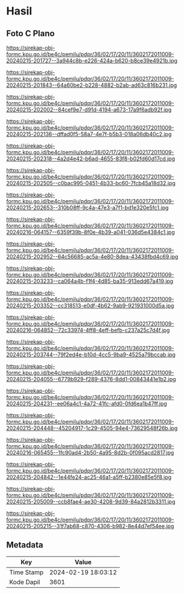 # Hasil

## Foto C Plano

https://sirekap-obj-formc.kpu.go.id/be4c/pemilu/pdpr/36/02/17/20/11/3602172011009-20240215-201727--3a944c8b-e226-424a-b620-b8ce39e4921b.jpg

https://sirekap-obj-formc.kpu.go.id/be4c/pemilu/pdpr/36/02/17/20/11/3602172011009-20240215-201843--64a60be2-b228-4882-b2ab-ad63c816b231.jpg

https://sirekap-obj-formc.kpu.go.id/be4c/pemilu/pdpr/36/02/17/20/11/3602172011009-20240215-202002--84cef9e7-d91d-4194-a673-17a9f6adb92f.jpg

https://sirekap-obj-formc.kpu.go.id/be4c/pemilu/pdpr/36/02/17/20/11/3602172011009-20240215-202136--dffad0f5-58a7-4e7f-b5b3-018a06db40c2.jpg

https://sirekap-obj-formc.kpu.go.id/be4c/pemilu/pdpr/36/02/17/20/11/3602172011009-20240215-202318--4a2d4e42-b6ad-4655-83f8-b02fd60d17cd.jpg

https://sirekap-obj-formc.kpu.go.id/be4c/pemilu/pdpr/36/02/17/20/11/3602172011009-20240215-202505--c0bac995-0451-4b33-bc60-7fcb45a18d32.jpg

https://sirekap-obj-formc.kpu.go.id/be4c/pemilu/pdpr/36/02/17/20/11/3602172011009-20240215-202653--310b08ff-9c4a-47e3-a7f1-bd1e320e5fc1.jpg

https://sirekap-obj-formc.kpu.go.id/be4c/pemilu/pdpr/36/02/17/20/11/3602172011009-20240216-064157--6359f39b-8f0e-4b39-a041-036d5e4384c1.jpg

https://sirekap-obj-formc.kpu.go.id/be4c/pemilu/pdpr/36/02/17/20/11/3602172011009-20240215-202952--64c56685-ac5a-4e80-8dea-43438fbd4c69.jpg

https://sirekap-obj-formc.kpu.go.id/be4c/pemilu/pdpr/36/02/17/20/11/3602172011009-20240215-203233--ca064a4b-f1f4-4d85-ba35-913edd67a419.jpg

https://sirekap-obj-formc.kpu.go.id/be4c/pemilu/pdpr/36/02/17/20/11/3602172011009-20240215-203352--cc318513-e0df-4b62-9ab9-921931000d5a.jpg

https://sirekap-obj-formc.kpu.go.id/be4c/pemilu/pdpr/36/02/17/20/11/3602172011009-20240216-064852--72c33974-4ff8-4eff-befb-c237a25c7d4f.jpg

https://sirekap-obj-formc.kpu.go.id/be4c/pemilu/pdpr/36/02/17/20/11/3602172011009-20240215-203744--79f2ed4e-b10d-4cc5-9ba9-4525a79bccab.jpg

https://sirekap-obj-formc.kpu.go.id/be4c/pemilu/pdpr/36/02/17/20/11/3602172011009-20240215-204055--6779b929-f289-4376-8dd1-00843441e1b2.jpg

https://sirekap-obj-formc.kpu.go.id/be4c/pemilu/pdpr/36/02/17/20/11/3602172011009-20240215-204231--ee06a4c1-4a72-41fc-afd0-0fd6ea1b47ff.jpg

https://sirekap-obj-formc.kpu.go.id/be4c/pemilu/pdpr/36/02/17/20/11/3602172011009-20240215-204448--45204917-1c29-4505-94e4-73629548f26b.jpg

https://sirekap-obj-formc.kpu.go.id/be4c/pemilu/pdpr/36/02/17/20/11/3602172011009-20240216-065455--1fc90ad4-2b50-4a95-8d2b-0f095acd2817.jpg

https://sirekap-obj-formc.kpu.go.id/be4c/pemilu/pdpr/36/02/17/20/11/3602172011009-20240215-204842--1e44fe24-ac25-46a1-a5ff-b2380e85e5f8.jpg

https://sirekap-obj-formc.kpu.go.id/be4c/pemilu/pdpr/36/02/17/20/11/3602172011009-20240215-205009--ccb8fae4-ae30-4208-9d39-84a2812b3311.jpg

https://sirekap-obj-formc.kpu.go.id/be4c/pemilu/pdpr/36/02/17/20/11/3602172011009-20240215-205215--31f7ab68-c870-4306-b982-8e44d7ef54ee.jpg


## Metadata

| Key        | Value               |
| ---------- | ------------------- |
| Time Stamp | 2024-02-19 18:03:12 |
| Kode Dapil | 3601                |



